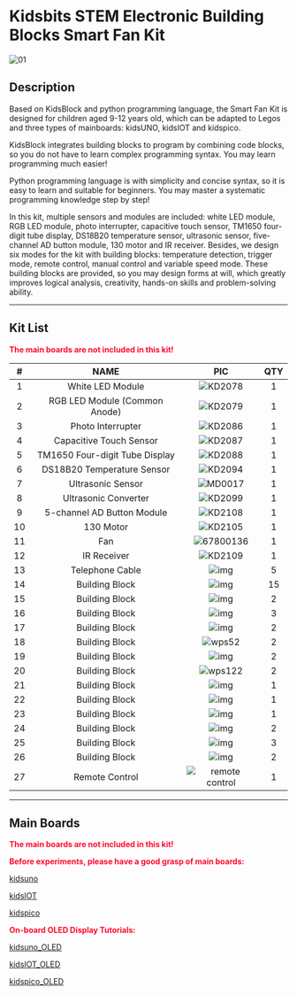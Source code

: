 # Kidsbits STEM Electronic Building Blocks Smart Fan Kit

![01](media/01.jpg)

## Description

Based on KidsBlock and python programming language, the Smart Fan Kit is designed for children aged 9-12 years old, which can be adapted to Legos and three types of mainboards: kidsUNO, kidsIOT and kidspico.

KidsBlock integrates building blocks to program by combining code blocks, so you do not have to learn complex programming syntax. You may learn programming much easier!

Python programming language is with simplicity and concise syntax, so it is easy to learn and suitable for beginners. You may master a systematic programming knowledge step by step!

In this kit, multiple sensors and modules are included: white LED module, RGB LED module, photo interrupter, capacitive touch sensor, TM1650 four-digit tube display, DS18B20 temperature sensor, ultrasonic sensor, five-channel AD button module, 130 motor and IR receiver. Besides, we design six modes for the kit with building blocks: temperature detection, trigger mode, remote control, manual control and variable speed mode. These building blocks are provided, so you may design forms at will, which greatly improves logical analysis, creativity, hands-on skills and problem-solving ability.

---

## Kit List

<span style="color: rgb(2550, 10, 50);">**The main boards are not included in this kit!**</span>

|  #   |              NAME              |                     PIC                     | QTY  |
| :--: | :----------------------------: | :-----------------------------------------: | :--: |
|  1   |        White LED Module        |         ![KD2078](media/KD2078.png)         |  1   |
|  2   | RGB LED Module (Common Anode)  |         ![KD2079](media/KD2079.png)         |  1   |
|  3   |       Photo Interrupter        |         ![KD2086](media/KD2086.png)         |  1   |
|  4   |    Capacitive Touch Sensor     |         ![KD2087](media/KD2087.png)         |  1   |
|  5   | TM1650 Four-digit Tube Display |         ![KD2088](media/KD2088.png)         |  1   |
|  6   |   DS18B20 Temperature Sensor   |         ![KD2094](media/KD2094.png)         |  1   |
|  7   |       Ultrasonic Sensor        |         ![MD0017](media/MD0017.png)         |  1   |
|  8   |      Ultrasonic Converter      |         ![KD2099](media/KD2099.png)         |  1   |
|  9   |   5-channel AD Button Module   |         ![KD2108](media/KD2108.png)         |  1   |
|  10  |           130 Motor            |         ![KD2105](media/KD2105.png)         |  1   |
|  11  |              Fan               |       ![67800136](media/67800136.png)       |  1   |
|  12  |          IR Receiver           |         ![KD2109](media/KD2109.png)         |  1   |
|  13  |        Telephone Cable         |           ![img](media/wps44.jpg)           |  5   |
|  14  |         Building Block         |          ![img](media/wps121.jpg)           |  15  |
|  15  |         Building Block         |          ![img](media/wps208.jpg)           |  2   |
|  16  |         Building Block         |          ![img](media/wps254.jpg)           |  3   |
|  17  |         Building Block         |          ![img](media/wps306.jpg)           |  2   |
|  18  |         Building Block         |          ![wps52](media/wps52.jpg)          |  2   |
|  19  |         Building Block         |          ![img](media/wps395.jpg)           |  2   |
|  20  |         Building Block         |         ![wps122](media/wps122.jpg)         |  2   |
|  21  |         Building Block         |          ![img](media/wps157.jpg)           |  1   |
|  22  |         Building Block         |          ![img](media/wps488.jpg)           |  1   |
|  23  |         Building Block         |   ![img](media/wps208-17134021376963.jpg)   |  1   |
|  24  |         Building Block         |          ![img](media/wps257.jpg)           |  2   |
|  25  |         Building Block         |          ![img](media/wps888.jpg)           |  3   |
|  26  |         Building Block         |          ![img](media/wps303.jpg)           |  2   |
|  27  |         Remote Control         | ![remote control](media/remote_control.png) |  1   |

---

## Main Boards

<span style="color: rgb(2550, 10, 50);">**The main boards are not included in this kit!**</span>

<span style="color: rgb(2550, 10, 50);">**Before experiments, please have a good grasp of main boards:**</span>

[kidsuno](https://wiki.kidsbits.cc/projects/KD2075/en/latest/)

[kidsIOT](https://wiki.kidsbits.cc/projects/KD2076/en/latest/)

[kidspico]( https://wiki.kidsbits.cc/projects/KD2077/en/latest/)

<span style="color: rgb(2550, 10, 50);">**On-board OLED Display Tutorials:**</span>

[kidsuno_OLED](https://wiki.kidsbits.cc/projects/KD2075/en/latest/docs/kidsUno.html#oled-display)

[kidsIOT_OLED](https://wiki.kidsbits.cc/projects/KD2076/en/latest/docs/kidsIOT.html#id1)

[kidspico_OLED](https://wiki.kidsbits.cc/projects/KD2077/en/latest/docs/KidsPico.html#id2)

